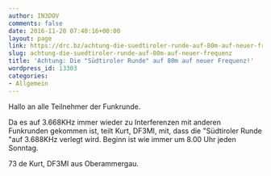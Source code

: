 ```yaml
---
author: IN3DOV
comments: false
date: 2016-11-20 07:40:16+00:00
layout: page
link: https://drc.bz/achtung-die-suedtiroler-runde-auf-80m-auf-neuer-frequenz/
slug: achtung-die-suedtiroler-runde-auf-80m-auf-neuer-frequenz
title: 'Achtung: Die "Südtiroler Runde" auf 80m auf neuer Frequenz!'
wordpress_id: 13303
categories:
- Allgemein
---
```


Hallo an alle Teilnehmer der Funkrunde.

Da es auf 3.668KHz immer wieder zu Interferenzen mit anderen Funkrunden gekommen ist, teilt Kurt, DF3MI, mit, dass die "Südtiroler Runde "auf 3.688KHz verlegt wird. Beginn ist wie immer um 8.00 Uhr jeden Sonntag.

73 de Kurt, DF3MI aus Oberammergau.
